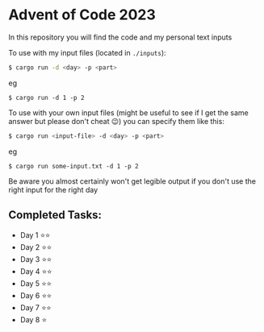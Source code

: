 Advent of Code 2023
===================


In this repository you will find the code and my personal text inputs

To use with my input files (located in `./inputs`):

```sh
$ cargo run -d <day> -p <part>
```
eg
```
$ cargo run -d 1 -p 2
```

To use with your own input files (might be useful to see if I get the same answer but please don't cheat 😉) you can
specify them like this:

```sh
$ cargo run <input-file> -d <day> -p <part>
```
eg
```
$ cargo run some-input.txt -d 1 -p 2
```

Be aware you almost certainly won't get legible output if you don't use the right input for the right day

Completed Tasks:
----------------

- Day 1 ⭐️⭐️
- Day 2 ⭐️⭐️
- Day 3 ⭐️⭐
- Day 4 ⭐️⭐
- Day 5 ⭐️⭐️
- Day 6 ⭐️⭐️
- Day 7 ⭐️⭐️
- Day 8 ⭐️
